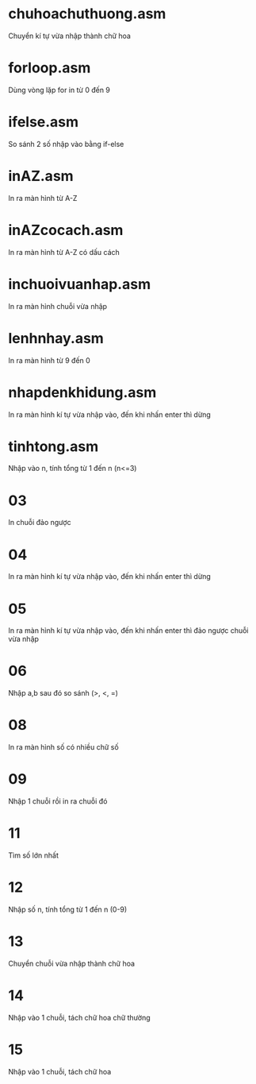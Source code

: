# chuhoachuthuong.asm
Chuyển kí tự vừa nhập thành chữ hoa
# forloop.asm
Dùng vòng lặp for in từ 0 đến 9 
# ifelse.asm
So sánh 2 số nhập vào bằng if-else
# inAZ.asm
In ra màn hình từ A-Z
# inAZcocach.asm
In ra màn hình từ A-Z có dấu cách 
# inchuoivuanhap.asm
In ra màn hình chuỗi vừa nhập 
# lenhnhay.asm
In ra màn hình từ 9 đến 0
# nhapdenkhidung.asm
In ra màn hình kí tự vừa nhập vào, đến khi nhấn enter thì dừng 
# tinhtong.asm
Nhập vào n, tính tổng từ 1 đến n (n<=3)
# 03
In chuỗi đảo ngược
# 04
In ra màn hình kí tự vừa nhập vào, đến khi nhấn enter thì dừng 
# 05
In ra màn hình kí tự vừa nhập vào, đến khi nhấn enter thì đảo ngược chuỗi vừa nhập
# 06
Nhập a,b sau đó so sánh (>, <, =)
# 08
In ra màn hình số có nhiều chữ số
# 09
Nhập 1 chuỗi rồi in ra chuỗi đó
# 11
Tìm số lớn nhất
# 12
Nhập số n, tính tổng từ 1 đến n (0-9)
# 13
Chuyển chuỗi vừa nhập thành chữ hoa
# 14
Nhập vào 1 chuỗi, tách chữ hoa chữ thường
# 15
Nhập vào 1 chuỗi, tách chữ hoa

